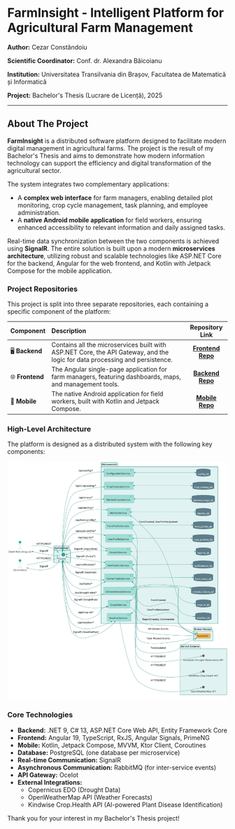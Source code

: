 # FarmInsight - Intelligent Platform for Agricultural Farm Management

**Author:** Cezar Constăndoiu

**Scientific Coordinator:** Conf. dr. Alexandra Băicoianu

**Institution:** Universitatea Transilvania din Brașov, Facultatea de Matematică și Informatică

**Project:** Bachelor's Thesis (Lucrare de Licență), 2025

---

## About The Project

**FarmInsight** is a distributed software platform designed to facilitate modern digital management in agricultural farms. The project is the result of my Bachelor's Thesis and aims to demonstrate how modern information technology can support the efficiency and digital transformation of the agricultural sector.

The system integrates two complementary applications:
*   A **complex web interface** for farm managers, enabling detailed plot monitoring, crop cycle management, task planning, and employee administration.
*   A **native Android mobile application** for field workers, ensuring enhanced accessibility to relevant information and daily assigned tasks.

Real-time data synchronization between the two components is achieved using **SignalR**. The entire solution is built upon a modern **microservices architecture**, utilizing robust and scalable technologies like ASP.NET Core for the backend, Angular for the web frontend, and Kotlin with Jetpack Compose for the mobile application.

### Project Repositories

This project is split into three separate repositories, each containing a specific component of the platform:

| Component | Description | Repository Link |
| :--- | :--- | :---: |
| 🖥️ **Backend** | Contains all the microservices built with ASP.NET Core, the API Gateway, and the logic for data processing and persistence. | **[Frontend Repo](https://github.com/ccaesar26/FarmDotNetApi)** |
| 🌐 **Frontend** | The Angular single-page application for farm managers, featuring dashboards, maps, and management tools. | **[Backend Repo](https://github.com/ccaesar26/FarmWebUI)** |
| 📱 **Mobile** | The native Android application for field workers, built with Kotlin and Jetpack Compose. | **[Mobile Repo](https://github.com/ccaesar26/FarmMobileApp)** |

### High-Level Architecture

The platform is designed as a distributed system with the following key components:

![System Architecture Diagram](https://github.com/ccaesar26/FarmInsight/blob/main/architecture-diagram.png) 

### Core Technologies

*   **Backend:** .NET 9, C# 13, ASP.NET Core Web API, Entity Framework Core
*   **Frontend:** Angular 19, TypeScript, RxJS, Angular Signals, PrimeNG
*   **Mobile:** Kotlin, Jetpack Compose, MVVM, Ktor Client, Coroutines
*   **Database:** PostgreSQL (one database per microservice)
*   **Real-time Communication:** SignalR
*   **Asynchronous Communication:** RabbitMQ (for inter-service events)
*   **API Gateway:** Ocelot
*   **External Integrations:**
    *   Copernicus EDO (Drought Data)
    *   OpenWeatherMap API (Weather Forecasts)
    *   Kindwise Crop.Health API (AI-powered Plant Disease Identification)

Thank you for your interest in my Bachelor's Thesis project!
